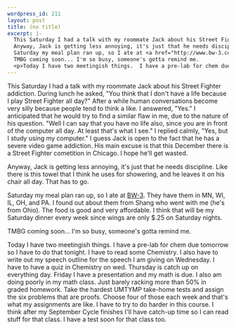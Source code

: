 ```yaml
--- 
wordpress_id: 211
layout: post
title: (no title)
excerpt: |-
  This Saturday I had a talk with my roommate Jack about his Street Fighter addiction.  During lunch he asked, "You think that I don't have a life because I play Street Fighter all day?"  After a while human conversations become very silly because people tend to think a like.  I answered, "Yes."  I anticipated that he would try to find a similar flaw in me, due to the nature of his question.  "Well I can say that you have no life also, since you are in front of the computer all day.  At least that's what I see."  I replied calmly, "Yes, but I study using my computer."  I guess Jack is open to the fact that he has a severe video game addiction.  His main excuse is that this December there is a Street Fighter cometition in Chicago.  I hope he'll get wasted.<p>
  Anyway, Jack is getting less annoying, it's just that he needs discipline.  Like there is this towel that I think he uses for showering, and he leaves it on his chair all day.  That has to go.<p>
  Saturday my meal plan ran up, so I ate at <a href="http://www.bw-3.com/">BW-3</a>.  They have them in MN, WI, IL, OH, and PA.  I found out about them from Shang who went with me (he's from Ohio).  The food is good and very affordable.  I think that will be my Saturday dinner every week since wings are only $.25 on Saturday nights.<p>
  TMBG coming soon... I'm so busy, someone's gotta remind me.
  <p>Today I have two meetingish things.  I have a pre-lab for chem due tomorrow so I have to do that tonight.  I have to read some Chemistry.  I also have to write out my speech outline for the speech I am giving on Wednesday.  I have to have a quiz in Chemistry on wed.  Thursday is catch up on everything day.  Friday I have a presentation and my math is due.  I also am doing poorly in my math class.  Just barely racking more than 50% in graded homework.  Take the hardest UMTYMP take-home tests and assign the six problems that are proofs.  Choose four of those each week and that's what my assignments are like.  I have to try to do harder in this course.  I think after my September Cycle finishes I'll have catch-up time so I can read stuff for that class.  I have a test soon for that class too.
---
```

This Saturday I had a talk with my roommate Jack about his Street Fighter addiction.  During lunch he asked, "You think that I don't have a life because I play Street Fighter all day?"  After a while human conversations become very silly because people tend to think a like.  I answered, "Yes."  I anticipated that he would try to find a similar flaw in me, due to the nature of his question.  "Well I can say that you have no life also, since you are in front of the computer all day.  At least that's what I see."  I replied calmly, "Yes, but I study using my computer."  I guess Jack is open to the fact that he has a severe video game addiction.  His main excuse is that this December there is a Street Fighter cometition in Chicago.  I hope he'll get wasted.<p>
Anyway, Jack is getting less annoying, it's just that he needs discipline.  Like there is this towel that I think he uses for showering, and he leaves it on his chair all day.  That has to go.<p>
Saturday my meal plan ran up, so I ate at <a href="http://www.bw-3.com/">BW-3</a>.  They have them in MN, WI, IL, OH, and PA.  I found out about them from Shang who went with me (he's from Ohio).  The food is good and very affordable.  I think that will be my Saturday dinner every week since wings are only $.25 on Saturday nights.<p>
TMBG coming soon... I'm so busy, someone's gotta remind me.
<p>Today I have two meetingish things.  I have a pre-lab for chem due tomorrow so I have to do that tonight.  I have to read some Chemistry.  I also have to write out my speech outline for the speech I am giving on Wednesday.  I have to have a quiz in Chemistry on wed.  Thursday is catch up on everything day.  Friday I have a presentation and my math is due.  I also am doing poorly in my math class.  Just barely racking more than 50% in graded homework.  Take the hardest UMTYMP take-home tests and assign the six problems that are proofs.  Choose four of those each week and that's what my assignments are like.  I have to try to do harder in this course.  I think after my September Cycle finishes I'll have catch-up time so I can read stuff for that class.  I have a test soon for that class too.
